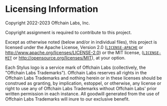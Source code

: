 # Licensing Information

Copyright 2022-2023 Offchain Labs, Inc.

Copyright assignment is required to contribute to this project.

Except as otherwise noted (below and/or in individual files), this project is licensed under the Apache License, Version 2.0 ([`LICENSE-APACHE`](Apache-2.0) or http://www.apache.org/licenses/LICENSE-2.0) or the MIT license, ([`LICENSE-MIT`](MIT) or http://opensource.org/licenses/MIT), at your option.

Each Stylus logo is a service mark of Offchain Labs (collectively, the "Offchain Labs Trademarks"). Offchain Labs reserves all rights in the Offchain Labs Trademarks and nothing herein or in these licenses should be construed as granting, by implication, estoppel, or otherwise, any license or right to use any of Offchain Labs Trademarks without Offchain Labs' prior written permission in each instance. All goodwill generated from the use of Offchain Labs Trademarks will inure to our exclusive benefit.
